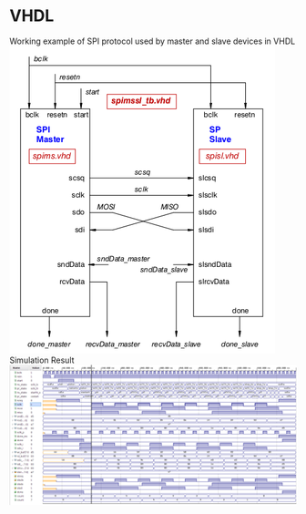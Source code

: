 # VHDL
Working example of SPI protocol used by master and slave devices in VHDL
![img](SPI/Simulation_Waveform/spi.png)
Simulation Result
![img](SPI/Simulation_Waveform/spi_ms_sl.png)

